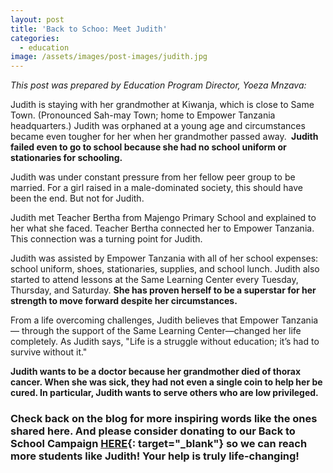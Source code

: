 ```yaml
---
layout: post
title: 'Back to Schoo: Meet Judith'
categories:
  - education
image: /assets/images/post-images/judith.jpg
---
```


*This post was prepared by Education Program Director, Yoeza Mnzava:*

Judith is staying with her grandmother at Kiwanja, which is close to Same Town. (Pronounced Sah-may Town; home to Empower Tanzania headquarters.) Judith was orphaned at a young age and circumstances became even tougher for her when her grandmother passed away.&nbsp;**&nbsp;Judith failed even to go to school because she had no school uniform or stationaries for schooling.**

Judith was under constant pressure from her fellow peer group to be married. For a girl raised in a male-dominated society, this should have been the end. But not for Judith.

Judith met Teacher Bertha from Majengo Primary School and explained to her what she faced. Teacher Bertha connected her to Empower Tanzania. This connection was a turning point for Judith.

Judith was assisted by Empower Tanzania with all of her school expenses: school uniform, shoes, stationaries, supplies, and school lunch. Judith also started to attend lessons at the Same Learning Center every Tuesday, Thursday, and Saturday. **She has proven herself to be a superstar for her strength to move forward despite her circumstances.**

From a life overcoming challenges, Judith believes that Empower Tanzania— through the support of the Same Learning Center—changed her life completely. As Judith says, "Life is a struggle without education; it’s had to survive without it."

**Judith wants to be a doctor because her grandmother died of thorax cancer. When she was sick, they had not even a single coin to help her be cured. In particular, Judith wants to serve others who are low privileged.**

### **Check back on the blog for more inspiring words like the ones shared here. And please consider donating to our Back to School Campaign&nbsp;[HERE](https://empowertz.z2systems.com/np/clients/empowertz/donation.jsp?campaign=46&amp;fbclid=IwAR0UDxLV4um9uujUu5_lyPh714lc1bW7_MG_u4e7xCEHS_yZ3bXtmFBqMH8){: target="_blank"}&nbsp;so we can reach more students like Judith\! Your help is truly life-changing\!**